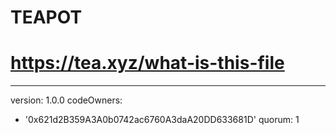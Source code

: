 # TEAPOT
# https://tea.xyz/what-is-this-file
---
version: 1.0.0
codeOwners:
  - '0x621d2B359A3A0b0742ac6760A3daA20DD633681D'
quorum: 1
